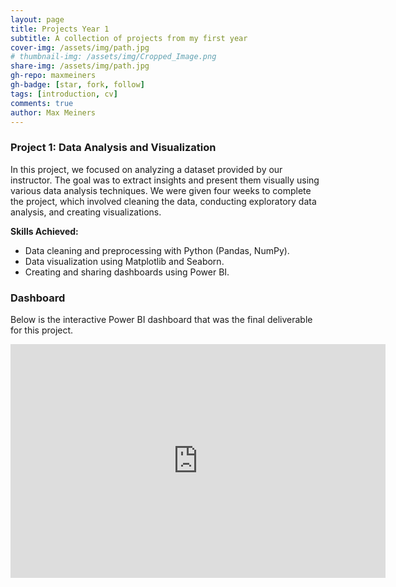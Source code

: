 ```yaml
---
layout: page
title: Projects Year 1
subtitle: A collection of projects from my first year
cover-img: /assets/img/path.jpg
# thumbnail-img: /assets/img/Cropped_Image.png
share-img: /assets/img/path.jpg
gh-repo: maxmeiners
gh-badge: [star, fork, follow]
tags: [introduction, cv]
comments: true
author: Max Meiners
---
```


### Project 1: Data Analysis and Visualization

In this project, we focused on analyzing a dataset provided by our instructor. The goal was to extract insights and present them visually using various data analysis techniques. We were given four weeks to complete the project, which involved cleaning the data, conducting exploratory data analysis, and creating visualizations.

**Skills Achieved:**
- Data cleaning and preprocessing with Python (Pandas, NumPy).
- Data visualization using Matplotlib and Seaborn.
- Creating and sharing dashboards using Power BI.

### Dashboard

Below is the interactive Power BI dashboard that was the final deliverable for this project.

<iframe title="SDGIndicatorsDashboard_MaxMeiners" width="600" height="373.5" src="https://app.powerbi.com/view?r=eyJrIjoiNWQyNDgwNTItMThiMC00MWVlLTgwMzYtNDAzMmU2ODJlODc2IiwidCI6IjBhMzM1ODliLTAwMzYtNGZlOC1hODI5LTNlZDA5MjZhZjg4NiIsImMiOjl9" frameborder="0" allowFullScreen="true"></iframe>
